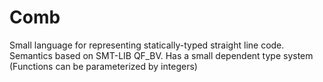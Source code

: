 # Comb

Small language for representing statically-typed straight line code. Semantics based on SMT-LIB QF_BV.
Has a small dependent type system (Functions can be parameterized by integers)

